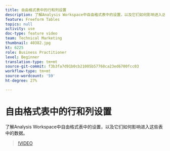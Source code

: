 ```yaml
---
title: 自由格式表中的行和列设置
description: 了解Analysis Workspace中自由格式表中的设置，以及它们如何影响进入这些表中的数据。
feature: Freeform Tables
topics: null
activity: use
doc-type: feature video
team: Technical Marketing
thumbnail: 40382.jpg
kt: 6225
role: Business Practitioner
level: Beginner
translation-type: tm+mt
source-git-commit: f3b3fa7d91b0cb21005b57768ca23ed6700fcc03
workflow-type: tm+mt
source-wordcount: '59'
ht-degree: 27%

---
```



# 自由格式表中的行和列设置

了解Analysis Workspace中自由格式表中的设置，以及它们如何影响进入这些表中的数据。

>[!VIDEO](https://video.tv.adobe.com/v/40382/?quality=12&learn=on)
